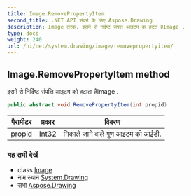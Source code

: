 ```yaml
---
title: Image.RemovePropertyItem
second_title: .NET API संदर्भ के लिए Aspose.Drawing
description: Image तरक. इसमें से नर्दष्ट संपत्त आइटम क हटत हैImage .
type: docs
weight: 240
url: /hi/net/system.drawing/image/removepropertyitem/
---
```

## Image.RemovePropertyItem method

इसमें से निर्दिष्ट संपत्ति आइटम को हटाता हैImage .

```csharp
public abstract void RemovePropertyItem(int propid)
```

| पैरामीटर | प्रकार | विवरण |
| --- | --- | --- |
| propid | Int32 | निकाले जाने वाले गुण आइटम की आईडी. |

### यह सभी देखें

* class [Image](../)
* नाम स्थान [System.Drawing](../../image/)
* सभा [Aspose.Drawing](../../../)



